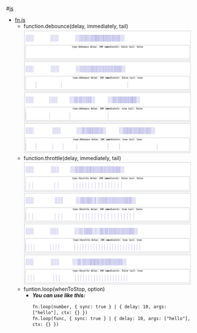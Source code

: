#[js](js/)  
* [fn.js](js/fn.js)
  + function\.debounce\(delay, immediately, tail\)
    ![debounce](js/debounce.png)
  + function\.throttle\(delay, immediately, tail\)  
    ![throttle](js/throttle.png)
  + funtion\.loop\(whenToStop, option\)
    - ***You can use like this:***  
      ```
      fn.loop(number, { sync: true } | { delay: 10, args: ["hello"], ctx: {} })
      fn.loop(func, { sync: true } | { delay: 10, args: ["hello"], ctx: {} })
      ```

